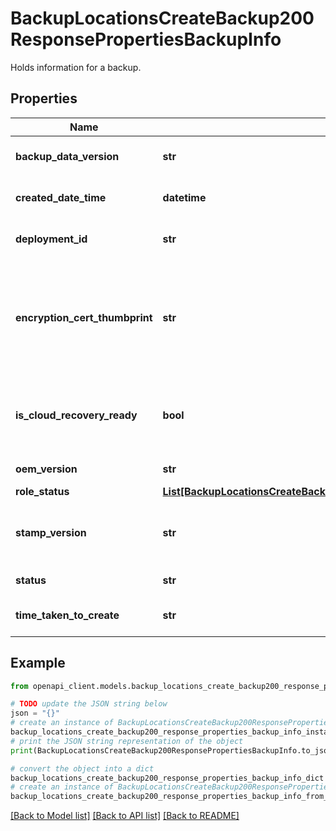 # BackupLocationsCreateBackup200ResponsePropertiesBackupInfo

Holds information for a backup.

## Properties

Name | Type | Description | Notes
------------ | ------------- | ------------- | -------------
**backup_data_version** | **str** | Version of the backup data. | [optional] [readonly] 
**created_date_time** | **datetime** | Creation time of the backup. | [optional] [readonly] 
**deployment_id** | **str** | Deployment Id of the stamp. | [optional] [readonly] 
**encryption_cert_thumbprint** | **str** | The thumbprint of the certificate used to encrypt the backup encryption key. | [optional] [readonly] 
**is_cloud_recovery_ready** | **bool** | True if the backup can be used for cloud recovery scenario. | [optional] [readonly] 
**oem_version** | **str** | OEM version. | [optional] [readonly] 
**role_status** | [**List[BackupLocationsCreateBackup200ResponsePropertiesBackupInfoRoleStatusInner]**](BackupLocationsCreateBackup200ResponsePropertiesBackupInfoRoleStatusInner.md) | object | [optional] 
**stamp_version** | **str** | Azure Stack stamp version of the backup. | [optional] [readonly] 
**status** | **str** | Status of an operation. | [optional] 
**time_taken_to_create** | **str** | Duration to create the backup. | [optional] [readonly] 

## Example

```python
from openapi_client.models.backup_locations_create_backup200_response_properties_backup_info import BackupLocationsCreateBackup200ResponsePropertiesBackupInfo

# TODO update the JSON string below
json = "{}"
# create an instance of BackupLocationsCreateBackup200ResponsePropertiesBackupInfo from a JSON string
backup_locations_create_backup200_response_properties_backup_info_instance = BackupLocationsCreateBackup200ResponsePropertiesBackupInfo.from_json(json)
# print the JSON string representation of the object
print(BackupLocationsCreateBackup200ResponsePropertiesBackupInfo.to_json())

# convert the object into a dict
backup_locations_create_backup200_response_properties_backup_info_dict = backup_locations_create_backup200_response_properties_backup_info_instance.to_dict()
# create an instance of BackupLocationsCreateBackup200ResponsePropertiesBackupInfo from a dict
backup_locations_create_backup200_response_properties_backup_info_from_dict = BackupLocationsCreateBackup200ResponsePropertiesBackupInfo.from_dict(backup_locations_create_backup200_response_properties_backup_info_dict)
```
[[Back to Model list]](../README.md#documentation-for-models) [[Back to API list]](../README.md#documentation-for-api-endpoints) [[Back to README]](../README.md)


